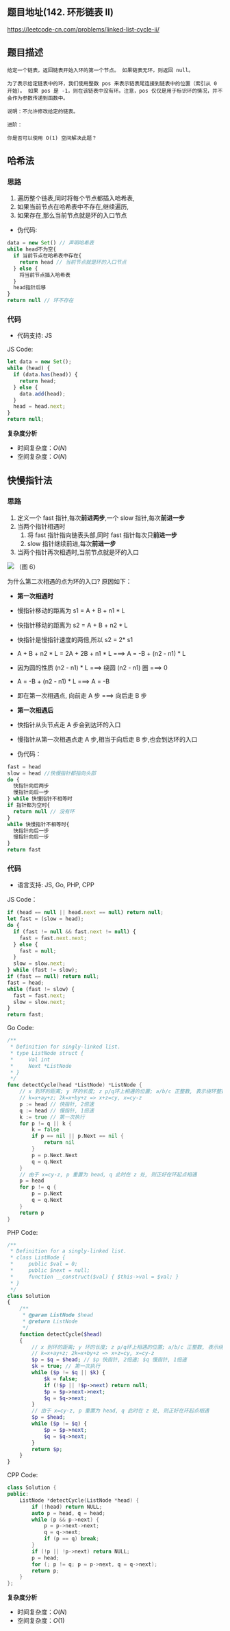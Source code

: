 ## 题目地址(142. 环形链表 II)

https://leetcode-cn.com/problems/linked-list-cycle-ii/

## 题目描述

```
给定一个链表，返回链表开始入环的第一个节点。 如果链表无环，则返回 null。

为了表示给定链表中的环，我们使用整数 pos 来表示链表尾连接到链表中的位置（索引从 0 开始）。 如果 pos 是 -1，则在该链表中没有环。注意，pos 仅仅是用于标识环的情况，并不会作为参数传递到函数中。

说明：不允许修改给定的链表。

进阶：

你是否可以使用 O(1) 空间解决此题？
```

## 哈希法

### 思路

1. 遍历整个链表,同时将每个节点都插入哈希表,
2. 如果当前节点在哈希表中不存在,继续遍历,
3. 如果存在,那么当前节点就是环的入口节点

- 伪代码:

```js
data = new Set() // 声明哈希表
while head不为空{
  if 当前节点在哈希表中存在{
    return head // 当前节点就是环的入口节点
  } else {
    将当前节点插入哈希表
  }
  head指针后移
}
return null // 环不存在
```

### 代码

- 代码支持: JS

JS Code:

```js
let data = new Set();
while (head) {
  if (data.has(head)) {
    return head;
  } else {
    data.add(head);
  }
  head = head.next;
}
return null;
```

**复杂度分析**

- 时间复杂度：$O(N)$
- 空间复杂度：$O(N)$

## 快慢指针法

### 思路

1. 定义一个 fast 指针,每次**前进两步**,一个 slow 指针,每次**前进一步**
2. 当两个指针相遇时
   1. 将 fast 指针指向链表头部,同时 fast 指针每次只**前进一步**
   2. slow 指针继续前进,每次**前进一步**
3. 当两个指针再次相遇时,当前节点就是环的入口

![](https://p.ipic.vip/fkg8yx.jpg)
（图 6）

为什么第二次相遇的点为环的入口? 原因如下：

- **第一次相遇时**
- 慢指针移动的距离为 s1 = A + B + n1 \* L
- 快指针移动的距离为 s2 = A + B + n2 \* L
- 快指针是慢指针速度的两倍,所以 s2 = 2\* s1
- A + B + n2 * L = 2A + 2B + n1 * L ===> A = -B + (n2 - n1) \* L
- 因为圆的性质 (n2 - n1) \* L ===> 绕圆 (n2 - n1) 圈 ===> 0
- A = -B + (n2 - n1) \* L ===> A = -B
- 即在第一次相遇点, 向前走 A 步 ===> 向后走 B 步
- **第一次相遇后**
- 快指针从头节点走 A 步会到达环的入口
- 慢指针从第一次相遇点走 A 步,相当于向后走 B 步,也会到达环的入口

- 伪代码：

```jsx
fast = head
slow = head //快慢指针都指向头部
do {
  快指针向后两步
  慢指针向后一步
} while 快慢指针不相等时
if 指针都为空时{
  return null // 没有环
}
while 快慢指针不相等时{
  快指针向后一步
  慢指针向后一步
}
return fast
```

### 代码

- 语言支持: JS, Go, PHP, CPP

JS Code：

```js
if (head == null || head.next == null) return null;
let fast = (slow = head);
do {
  if (fast != null && fast.next != null) {
    fast = fast.next.next;
  } else {
    fast = null;
  }
  slow = slow.next;
} while (fast != slow);
if (fast == null) return null;
fast = head;
while (fast != slow) {
  fast = fast.next;
  slow = slow.next;
}
return fast;
```

Go Code:

```go
/**
 * Definition for singly-linked list.
 * type ListNode struct {
 *     Val int
 *     Next *ListNode
 * }
 */
func detectCycle(head *ListNode) *ListNode {
	// x 到环的距离; y 环的长度; z p/q环上相遇的位置; a/b/c 正整数, 表示绕环整数圈
	// k=x+ay+z; 2k=x+by+z => x+z=cy, x=cy-z
	p := head // 快指针, 2倍速
	q := head // 慢指针, 1倍速
	k := true // 第一次执行
	for p != q || k {
		k = false
		if p == nil || p.Next == nil {
			return nil
		}
		p = p.Next.Next
		q = q.Next
	}
	// 由于 x=cy-z, p 重置为 head, q 此时在 z 处, 则正好在环起点相遇
	p = head
	for p != q {
		p = p.Next
		q = q.Next
	}
	return p
}
```

PHP Code:

```php
/**
 * Definition for a singly-linked list.
 * class ListNode {
 *     public $val = 0;
 *     public $next = null;
 *     function __construct($val) { $this->val = $val; }
 * }
 */
class Solution
{
    /**
     * @param ListNode $head
     * @return ListNode
     */
    function detectCycle($head)
    {
        // x 到环的距离; y 环的长度; z p/q环上相遇的位置; a/b/c 正整数, 表示绕环整数圈
        // k=x+ay+z; 2k=x+by+z => x+z=cy, x=cy-z
        $p = $q = $head; // $p 快指针, 2倍速; $q 慢指针, 1倍速
        $k = true; // 第一次执行
        while ($p != $q || $k) {
            $k = false;
            if (!$p || !$p->next) return null;
            $p = $p->next->next;
            $q = $q->next;
        }
        // 由于 x=cy-z, p 重置为 head, q 此时在 z 处, 则正好在环起点相遇
        $p = $head;
        while ($p != $q) {
            $p = $p->next;
            $q = $q->next;
        }
        return $p;
    }
}
```

CPP Code:

```cpp
class Solution {
public:
    ListNode *detectCycle(ListNode *head) {
        if (!head) return NULL;
        auto p = head, q = head;
        while (p && p->next) {
            p = p->next->next;
            q = q->next;
            if (p == q) break;
        }
        if (!p || !p->next) return NULL;
        p = head;
        for (; p != q; p = p->next, q = q->next);
        return p;
    }
};

```

**复杂度分析**

- 时间复杂度：$O(N)$
- 空间复杂度：$O(1)$

